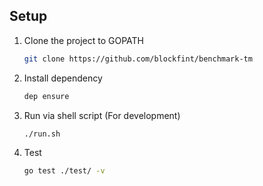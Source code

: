 ## Setup

1.  Clone the project to GOPATH

    ```sh
    git clone https://github.com/blockfint/benchmark-tm
    ```

2.  Install dependency

    ```sh
    dep ensure
    ```

3.  Run via shell script (For development)

    ```sh
    ./run.sh
    ```

3.  Test

    ```sh
    go test ./test/ -v
    ```